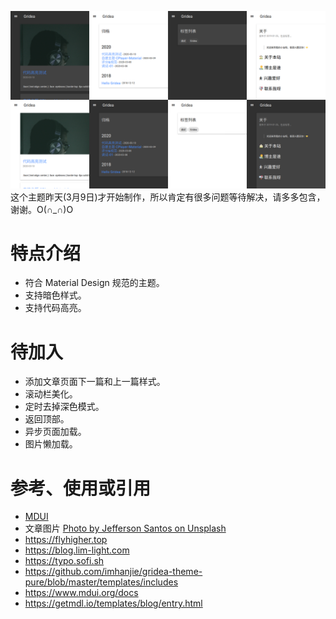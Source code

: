 ![Preview](https://raw.githubusercontent.com/CPlayer-CN/gridea-theme-cplayer-material/master/Preview.png)
这个主题昨天(3月9日)才开始制作，所以肯定有很多问题等待解决，请多多包含，谢谢。O(∩_∩)O

# 特点介绍
- 符合 Material Design 规范的主题。
- 支持暗色样式。
- 支持代码高亮。

# 待加入
- 添加文章页面下一篇和上一篇样式。
- 滚动栏美化。
- 定时去掉深色模式。
- 返回顶部。
- 异步页面加载。
- 图片懒加载。

# 参考、使用或引用
- [MDUI](https://www.mdui.org)
- 文章图片 [Photo by Jefferson Santos on Unsplash](https://unsplash.com/photos/9SoCnyQmkzI)
- https://flyhigher.top
- https://blog.lim-light.com
- https://typo.sofi.sh
- https://github.com/imhanjie/gridea-theme-pure/blob/master/templates/includes
- https://www.mdui.org/docs
- https://getmdl.io/templates/blog/entry.html
